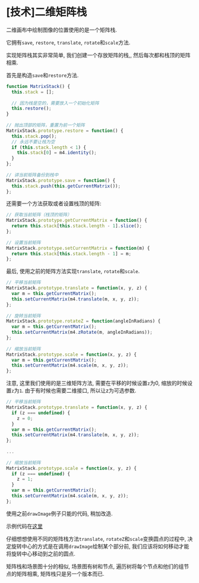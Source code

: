 # [技术]二维矩阵栈

二维画布中绘制图像的位置使用的是一个矩阵栈. 

它拥有`save`, `restore`, `translate`, `rotate`和`scale`方法. 

实现矩阵栈其实非常简单, 我们创建一个存放矩阵的栈,, 然后每次都和栈顶的矩阵相乘. 

首先是构造`save`和`restore`方法. 

```js
function MatrixStack() {
  this.stack = [];
 
  // 因为栈是空的，需要放入一个初始化矩阵
  this.restore();
}
 
// 抛出顶部的矩阵，重置为前一个矩阵
MatrixStack.prototype.restore = function() {
  this.stack.pop();
  // 永远不要让栈为空
  if (this.stack.length < 1) {
    this.stack[0] = m4.identity();
  }
};
 
// 讲当前矩阵备份到栈中
MatrixStack.prototype.save = function() {
  this.stack.push(this.getCurrentMatrix());
};
```

还需要一个方法获取或者设置栈顶的矩阵:

```js
// 获取当前矩阵（栈顶的矩阵）
MatrixStack.prototype.getCurrentMatrix = function() {
  return this.stack[this.stack.length - 1].slice();
};
 
// 设置当前矩阵
MatrixStack.prototype.setCurrentMatrix = function(m) {
  return this.stack[this.stack.length - 1] = m;
};
```

最后, 使用之前的矩阵方法实现`translate`, `rotate`和`scale`.

```js
// 平移当前矩阵
MatrixStack.prototype.translate = function(x, y, z) {
  var m = this.getCurrentMatrix();
  this.setCurrentMatrix(m4.translate(m, x, y, z));
};
 
// 旋转当前矩阵
MatrixStack.prototype.rotateZ = function(angleInRadians) {
  var m = this.getCurrentMatrix();
  this.setCurrentMatrix(m4.zRotate(m, angleInRadians));
};
 
// 缩放当前矩阵
MatrixStack.prototype.scale = function(x, y, z) {
  var m = this.getCurrentMatrix();
  this.setCurrentMatrix(m4.scale(m, x, y, z));
};
```

注意, 这里我们使用的是三维矩阵方法, 需要在平移的时候设置`z`为0, 缩放的时候设置`z`为`1`. 由于有时候也需要二维接口, 所以让z为可选参数. 

```js
// 平移当前矩阵
MatrixStack.prototype.translate = function(x, y, z) {
  if (z === undefined) {
    z = 0;
  }
  var m = this.getCurrentMatrix();
  this.setCurrentMatrix(m4.translate(m, x, y, z));
};
 
...
 
// 缩放当前矩阵
MatrixStack.prototype.scale = function(x, y, z) {
  if (z === undefined) {
    z = 1;
  }
  var m = this.getCurrentMatrix();
  this.setCurrentMatrix(m4.scale(m, x, y, z));
};
```

使用之前`drawImage`例子只能的代码, 稍加改造.

示例代码在[这里](./code/[[技术]二维矩阵栈/index.html])

仔细想想使用不同的矩阵栈方法`translate`, `rotateZ`和`scale`变换圆点的过程中, 决定旋转中心的方式是在调用`drawImage`绘制某个部分前, 我们应该将如何移动才能将旋转中心移动到之前的圆点. 

矩阵栈和场景图十分的相似, 场景图有树和节点, 遍历树将每个节点和他们的组节点的矩阵相乘, 矩阵栈只是另一个版本而已. 